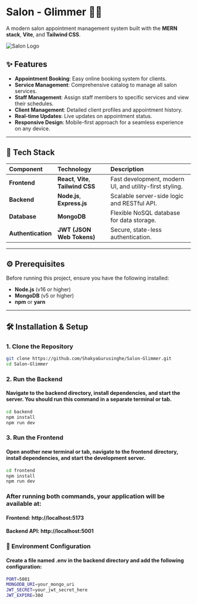 # Salon - Glimmer 💇‍♀️

A modern salon appointment management system built with the **MERN stack**, **Vite**, and **Tailwind CSS**.

![Salon Logo](https://via.placeholder.com/150x150?text=Salon+Logo)

## ✨ Features

* **Appointment Booking**: Easy online booking system for clients.
* **Service Management**: Comprehensive catalog to manage all salon services.
* **Staff Management**: Assign staff members to specific services and view their schedules.
* **Client Management**: Detailed client profiles and appointment history.
* **Real-time Updates**: Live updates on appointment status.
* **Responsive Design**: Mobile-first approach for a seamless experience on any device.

---

## 🚀 Tech Stack

| Component | Technology | Description |
| :--- | :--- | :--- |
| **Frontend** | **React**, **Vite**, **Tailwind CSS** | Fast development, modern UI, and utility-first styling. |
| **Backend** | **Node.js**, **Express.js** | Scalable server-side logic and RESTful API. |
| **Database** | **MongoDB** | Flexible NoSQL database for data storage. |
| **Authentication** | **JWT (JSON Web Tokens)** | Secure, state-less authentication. |

---

## ⚙️ Prerequisites

Before running this project, ensure you have the following installed:

* **Node.js** (v16 or higher)
* **MongoDB** (v5 or higher)
* **npm** or **yarn**

---


## 🛠️ Installation & Setup

### 1. Clone the Repository

```sh
git clone https://github.com/ShakyaGurusinghe/Salon-Glimmer.git
cd Salon-Glimmer 
```


### 2. Run the Backend
#### Navigate to the backend directory, install dependencies, and start the server. You should run this command in a separate terminal or tab.

```sh
cd backend
npm install
npm run dev
```

### 3. Run the Frontend
#### Open another new terminal or tab, navigate to the frontend directory, install dependencies, and start the development server.

```sh
cd frontend
npm install
npm run dev
```

### After running both commands, your application will be available at:

#### Frontend: http://localhost:5173

#### Backend API: http://localhost:5001

### 📄 Environment Configuration
#### Create a file named .env in the backend directory and add the following configuration:

```sh
PORT=5001
MONGODB_URI=your_mongo_uri
JWT_SECRET=your_jwt_secret_here
JWT_EXPIRE=30d
```